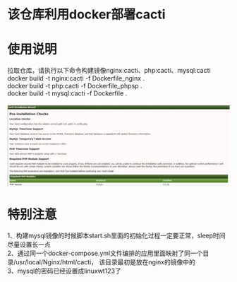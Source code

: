 # 该仓库利用docker部署cacti
# 使用说明
拉取仓库，请执行以下命令构建镜像nginx:cacti、php:cacti、mysql:cacti   
docker build -t nginx:cacti -f Dockerfile_nginx .   
docker build -t php:cacti -f Dockerfile_phpsp .     
docker build -t mysql:cacti -f Dockerfile .  

![效果图](https://github.com/linuxwt/cacti_docker/blob/master/jiemian.jpg)

# 特别注意
1、构建mysql镜像的时候脚本start.sh里面的初始化过程一定要正常，sleep时间尽量设置长一点   
2、通过同一个docker-compose.yml文件编排的应用里面映射了同一个目录/usr/local/Nginx/html/cacti，
该目录最初是放在nginx的镜像中的   
3、mysql的密码已经设置成linuxwt123了
